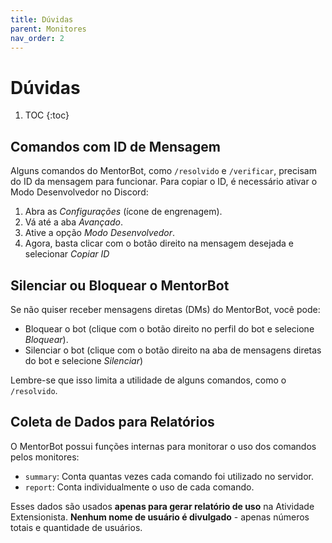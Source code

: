 ```yaml
---
title: Dúvidas
parent: Monitores
nav_order: 2
---
```


# Dúvidas

1. TOC
{:toc}

## Comandos com ID de Mensagem

Alguns comandos do MentorBot, como `/resolvido` e `/verificar`, precisam do ID da mensagem para funcionar.
Para copiar o ID, é necessário ativar o Modo Desenvolvedor no Discord:
  1. Abra as _Configurações_ (ícone de engrenagem).
  2. Vá até a aba _Avançado_.
  3. Ative a opção _Modo Desenvolvedor_.
  4. Agora, basta clicar com o botão direito na mensagem desejada e selecionar _Copiar ID_

## Silenciar ou Bloquear o MentorBot

Se não quiser receber mensagens diretas (DMs) do MentorBot, você pode:

- Bloquear o bot (clique com o botão direito no perfil do bot e selecione _Bloquear_).
- Silenciar o bot (clique com o botão direito na aba de mensagens diretas do bot e selecione _Silenciar_)

Lembre-se que isso limita a utilidade de alguns comandos, como o `/resolvido`.

## Coleta de Dados para Relatórios

O MentorBot possui funções internas para monitorar o uso dos comandos pelos monitores:

- `summary`: Conta quantas vezes cada comando foi utilizado no servidor.
- `report`: Conta individualmente o uso de cada comando.

Esses dados são usados **apenas para gerar relatório de uso** na Atividade Extensionista.
**Nenhum nome de usuário é divulgado** - apenas números totais e quantidade de usuários.
